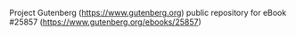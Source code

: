 Project Gutenberg (https://www.gutenberg.org) public repository for eBook #25857 (https://www.gutenberg.org/ebooks/25857)
